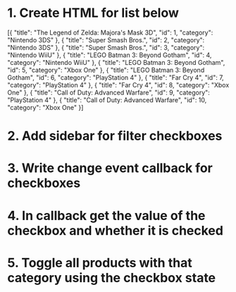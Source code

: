 # 1. Create HTML for list below

[{
  "title": "The Legend of Zelda: Majora's Mask 3D",
  "id": 1,
  "category": "Nintendo 3DS"
}, {
  "title": "Super Smash Bros.",
  "id": 2,
  "category": "Nintendo 3DS"
}, {
  "title": "Super Smash Bros.",
  "id": 3,
  "category": "Nintendo WiiU"
}, {
  "title": "LEGO Batman 3: Beyond Gotham",
  "id": 4,
  "category": "Nintendo WiiU"
}, {
  "title": "LEGO Batman 3: Beyond Gotham",
  "id": 5,
  "category": "Xbox One"
}, {
  "title": "LEGO Batman 3: Beyond Gotham",
  "id": 6,
  "category": "PlayStation 4"
}, {
  "title": "Far Cry 4",
  "id": 7,
  "category": "PlayStation 4"
}, {
  "title": "Far Cry 4",
  "id": 8,
  "category": "Xbox One"
}, {
  "title": "Call of Duty: Advanced Warfare",
  "id": 9,
  "category": "PlayStation 4"
}, {
  "title": "Call of Duty: Advanced Warfare",
  "id": 10,
  "category": "Xbox One"
}]

# 2. Add sidebar for filter checkboxes
# 3. Write change event callback for checkboxes
# 4. In callback get the value of the checkbox and whether it is checked
# 5. Toggle all products with that category using the checkbox state

